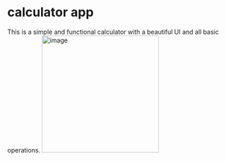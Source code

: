 # calculator app
This is a simple and functional calculator with a beautiful UI and all basic operations.
<img width="265" alt="image" src="https://user-images.githubusercontent.com/77984392/154872218-f284e15b-f05a-4aef-9bbd-f13025a5ed81.png">

